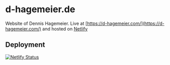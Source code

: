 # d-hagemeier.de

Website of Dennis Hagemeier. Live at [https://d-hagemeier.com/](https://d-hagemeier.com/) and hosted on [Netlify](http://www.netlify.com)

## Deployment

[![Netlify Status](https://api.netlify.com/api/v1/badges/c8bd9535-8d34-49d2-8575-cf62479b49df/deploy-status)](https://app.netlify.com/sites/d-hagemeier/deploys)
